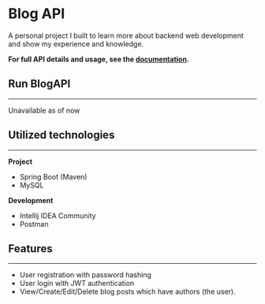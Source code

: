 # Blog API
A personal project I built to learn more about backend web development and show my experience and knowledge.

**For full API details and usage, see the [documentation](docs/Documentation.md).**


## Run BlogAPI

---

Unavailable as of now

## Utilized technologies

---

**Project**
- Spring Boot (Maven)
- MySQL

**Development**
- Intellij IDEA Community
- Postman

## Features

---
    
- User registration with password hashing
- User login with JWT authentication
- View/Create/Edit/Delete blog posts which have authors (the user).